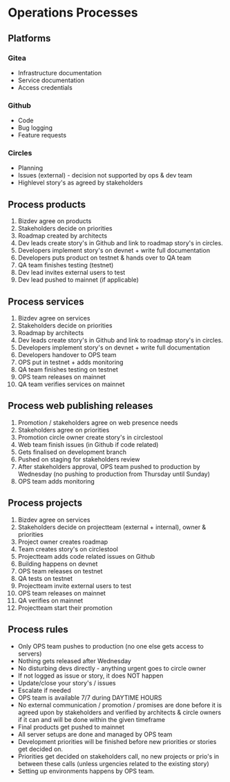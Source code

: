 # Operations Processes 

## Platforms

### Gitea

- Infrastructure documentation
- Service documentation
- Access credentials

### Github

- Code
- Bug logging 
- Feature requests

### Circles

- Planning
- Issues (external) - decision not supported by ops & dev team
- Highlevel story's as agreed by stakeholders


## Process products 
1. Bizdev agree on products
2. Stakeholders decide on priorities 
3. Roadmap created by architects
4. Dev leads create story's in Github and link to roadmap story's in circles.
5. Developers implement story's on devnet + write full documentation
6. Developers puts product on testnet & hands over to QA team 
7. QA team finishes testing (testnet) 
8. Dev lead invites external users to test 
9. Dev lead pushed to mainnet (if applicable)


## Process services
1. Bizdev agree on services 
2. Stakeholders decide on priorities 
3. Roadmap by architects
4. Dev leads create story's in Github and link to roadmap story's in circles.
5. Developers implement story's on devnet + write full documentation
6. Developers handover to OPS team
7. OPS put in testnet + adds monitoring 
8. QA team finishes testing on testnet
9. OPS team releases on mainnet
10. QA team verifies services on mainnet


## Process web publishing releases
1. Promotion / stakeholders agree on web presence needs 
2. Stakeholders agree on priorities 
3. Promotion circle owner create story's in circlestool 
4. Web team finish issues (in Github if code related)
5. Gets finalised on development branch
6. Pushed on staging for stakeholders review 
7. After stakeholders approval, OPS team pushed to production by Wednesday (no pushing to production from Thursday until Sunday)
8. OPS team adds monitoring 

## Process projects
1. Bizdev agree on services 
2. Stakeholders decide on projectteam (external + internal), owner & priorities 
3. Project owner creates roadmap 
4. Team creates story's on circlestool
5. Projectteam adds code related issues on Github 
6. Building happens on devnet 
7. OPS team releases on testnet
8. QA tests on testnet
9. Projectteam invite external users to test 
10. OPS team releases on mainnet 
11. QA verifies on mainnet 
12. Projectteam start their promotion


## Process rules
- Only OPS team pushes to production (no one else gets access to servers) 
- Nothing gets released after Wednesday 
- No disturbing devs directly - anything urgent goes to circle owner 
- If not logged as issue or story, it does NOT happen
- Update/close your story's / issues
- Escalate if needed 
- OPS team is available 7/7 during DAYTIME HOURS 
- No external communication / promotion / promises are done before it is agreed upon by stakeholders and verified by architects & circle owners if it can and will be done within the given timeframe 
- Final products get pushed to mainnet 
- All server setups are done and managed by OPS team
- Development priorities will be finished before new priorities or stories get decided on. 
- Priorities get decided on stakeholders call, no new projects or prio's in between these calls (unless urgencies related to the existing story)
- Setting up environments happens by OPS team. 

